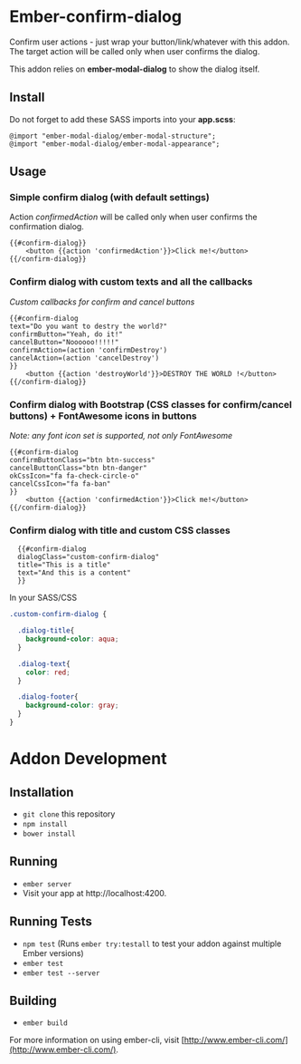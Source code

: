 # Ember-confirm-dialog

Confirm user actions - just wrap your button/link/whatever with this addon. The target action will be called only when user confirms the dialog.

This addon relies on **ember-modal-dialog** to show the dialog itself.

## Install

Do not forget to add these SASS imports into your **app.scss**:
```
@import "ember-modal-dialog/ember-modal-structure";
@import "ember-modal-dialog/ember-modal-appearance";
```

## Usage
 
### Simple confirm dialog (with default settings)

  Action _confirmedAction_ will be called only when user confirms the confirmation dialog.

  ```
  {{#confirm-dialog}}
      <button {{action 'confirmedAction'}}>Click me!</button>
  {{/confirm-dialog}}
  ```
  

### Confirm dialog with custom texts and all the callbacks

  _Custom callbacks for confirm and cancel buttons_

  ```
  {{#confirm-dialog
  text="Do you want to destry the world?"
  confirmButton="Yeah, do it!"
  cancelButton="Noooooo!!!!!"
  confirmAction=(action 'confirmDestroy')
  cancelAction=(action 'cancelDestroy')
  }}
      <button {{action 'destroyWorld'}}>DESTROY THE WORLD !</button>
  {{/confirm-dialog}}
  ```
### Confirm dialog with Bootstrap (CSS classes for confirm/cancel buttons) + FontAwesome icons in buttons

_Note: any font icon set is supported, not only FontAwesome_

  ```
  {{#confirm-dialog
  confirmButtonClass="btn btn-success"
  cancelButtonClass="btn btn-danger"
  okCssIcon="fa fa-check-circle-o"
  cancelCssIcon="fa fa-ban"
  }}
      <button {{action 'confirmedAction'}}>Click me!</button>
  {{/confirm-dialog}}
  ```

 ### Confirm dialog with title and custom CSS classes

```
  {{#confirm-dialog
  dialogClass="custom-confirm-dialog"
  title="This is a title"
  text="And this is a content"
  }}
```
In your SASS/CSS
```css
.custom-confirm-dialog {

  .dialog-title{
    background-color: aqua;
  }

  .dialog-text{
    color: red;
  }

  .dialog-footer{
    background-color: gray;
  }
}
```
# Addon Development

## Installation

* `git clone` this repository
* `npm install`
* `bower install`

## Running

* `ember server`
* Visit your app at http://localhost:4200.

## Running Tests

* `npm test` (Runs `ember try:testall` to test your addon against multiple Ember versions)
* `ember test`
* `ember test --server`

## Building

* `ember build`

For more information on using ember-cli, visit [http://www.ember-cli.com/](http://www.ember-cli.com/).

